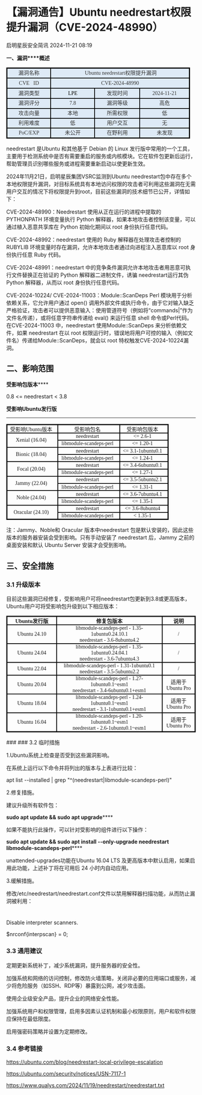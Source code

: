 #  【漏洞通告】Ubuntu needrestart权限提升漏洞（CVE-2024-48990）   
 启明星辰安全简讯   2024-11-21 08:19  
  
**一、漏洞****概述**  
<table><tbody><tr style="mso-yfti-irow:0;mso-yfti-firstrow:yes;height:20.15pt;"><td width="80.33333333333333" style="border-width: 2.25pt 1.5pt 1.5pt 2.25pt;border-color: windowtext;border-style: solid;background: rgb(222, 234, 246);padding: 0cm 5.4pt;" height="20"><section style="text-align: center;line-height: 150%;margin-bottom: 0px;"><span style="font-family: 微软雅黑, &#34;sans-serif&#34;;color: rgb(51, 51, 51);font-size: 14px;">漏洞名称<o:p></o:p></span></section></td><td width="352.3333333333333" colspan="3" style="border-top: 2.25pt solid windowtext;border-left: none;border-bottom: 1.5pt solid windowtext;border-right: 2.25pt solid windowtext;background: rgb(222, 234, 246);padding: 0cm 5.4pt;word-break: break-all;" height="20"><section style="text-align: center;line-height: 150%;margin-bottom: 0px;"><span style="font-family: 微软雅黑, &#34;sans-serif&#34;;color: rgb(51, 51, 51);font-size: 14px;"> Ubuntu needrestart权限提升漏洞<o:p></o:p></span></section></td></tr><tr style="mso-yfti-irow:1;height:20.15pt;"><td width="100" style="border-top: none;border-left: 2.25pt solid windowtext;border-bottom: 1.5pt solid windowtext;border-right: 1.5pt solid windowtext;background: rgb(222, 234, 246);padding: 0cm 5.4pt;" height="20"><section style="text-align: center;line-height: 150%;margin-bottom: 0px;"><span style="font-family: 微软雅黑, &#34;sans-serif&#34;;color: rgb(51, 51, 51);font-size: 14px;">CVE   ID<o:p></o:p></span></section></td><td width="352.3333333333333" colspan="3" style="border-top: none;border-left: none;border-bottom: 1.5pt solid windowtext;border-right: 2.25pt solid windowtext;background: rgb(222, 234, 246);padding: 0cm 5.4pt;" height="20"><section style="text-align: center;line-height: 150%;margin-bottom: 0px;"><span style="font-family: 微软雅黑, &#34;sans-serif&#34;;color: rgb(51, 51, 51);font-size: 14px;">CVE-2024-48990<o:p></o:p></span></section></td></tr><tr style="mso-yfti-irow:2;height:20.15pt;"><td width="100" style="border-top: none;border-left: 2.25pt solid windowtext;border-bottom: 1.5pt solid windowtext;border-right: 1.5pt solid windowtext;background: rgb(222, 234, 246);padding: 0cm 5.4pt;" height="20"><section style="text-align: center;line-height: 150%;margin-bottom: 0px;"><span style="font-family: 微软雅黑, &#34;sans-serif&#34;;color: rgb(51, 51, 51);font-size: 14px;">漏洞类型<o:p></o:p></span></section></td><td width="95.33333333333333" style="border-top: none;border-left: none;border-bottom: 1.5pt solid windowtext;border-right: 1.5pt solid windowtext;background: rgb(222, 234, 246);padding: 0cm 5.4pt;" height="20"><section style="text-align: center;line-height: 150%;margin-bottom: 0px;"><span style="font-family: 微软雅黑, &#34;sans-serif&#34;;color: black;font-size: 14px;">LPE<o:p></o:p></span></section></td><td width="98.33333333333333" style="border-top: none;border-left: none;border-bottom: 1.5pt solid windowtext;border-right: 1.5pt solid windowtext;background: rgb(222, 234, 246);padding: 0cm 5.4pt;" height="20"><section style="text-align: center;line-height: 150%;margin-bottom: 0px;"><span style="font-family: 微软雅黑, &#34;sans-serif&#34;;color: rgb(51, 51, 51);font-size: 14px;">发现时间<o:p></o:p></span></section></td><td width="109.33333333333333" style="border-top: none;border-left: none;border-bottom: 1.5pt solid windowtext;border-right: 2.25pt solid windowtext;background: rgb(222, 234, 246);padding: 0cm 5.4pt;" height="20"><section style="text-align: center;line-height: 150%;margin-bottom: 0px;"><span style="font-family: 微软雅黑, &#34;sans-serif&#34;;color: rgb(51, 51, 51);font-size: 14px;">2024-11-21<o:p></o:p></span></section></td></tr><tr style="mso-yfti-irow:3;height:20.15pt;"><td width="100" style="border-top: none;border-left: 2.25pt solid windowtext;border-bottom: 1.5pt solid windowtext;border-right: 1.5pt solid windowtext;background: rgb(222, 234, 246);padding: 0cm 5.4pt;" height="20"><section style="text-align: center;line-height: 150%;margin-bottom: 0px;"><span style="font-family: 微软雅黑, &#34;sans-serif&#34;;color: rgb(51, 51, 51);font-size: 14px;">漏洞评分<o:p></o:p></span></section></td><td width="95.33333333333333" style="border-top: none;border-left: none;border-bottom: 1.5pt solid windowtext;border-right: 1.5pt solid windowtext;background: rgb(222, 234, 246);padding: 0cm 5.4pt;" height="20"><section style="text-align: center;line-height: 150%;margin-bottom: 0px;"><span style="font-family: 微软雅黑, &#34;sans-serif&#34;;color: rgb(51, 51, 51);font-size: 14px;">7.8<o:p></o:p></span></section></td><td width="98.33333333333333" style="border-top: none;border-left: none;border-bottom: 1.5pt solid windowtext;border-right: 1.5pt solid windowtext;background: rgb(222, 234, 246);padding: 0cm 5.4pt;" height="20"><section style="text-align: center;line-height: 150%;margin-bottom: 0px;"><span style="font-family: 微软雅黑, &#34;sans-serif&#34;;color: rgb(51, 51, 51);font-size: 14px;">漏洞等级<o:p></o:p></span></section></td><td width="109.33333333333333" style="border-top: none;border-left: none;border-bottom: 1.5pt solid windowtext;border-right: 2.25pt solid windowtext;background: rgb(222, 234, 246);padding: 0cm 5.4pt;" height="20"><section style="text-align: center;line-height: 150%;margin-bottom: 0px;"><span style="font-family: 微软雅黑, &#34;sans-serif&#34;;color: rgb(51, 51, 51);font-size: 14px;">高危<o:p></o:p></span></section></td></tr><tr style="mso-yfti-irow:4;"><td width="100" style="border-top: none;border-left: 2.25pt solid windowtext;border-bottom: 1.5pt solid windowtext;border-right: 1.5pt solid windowtext;background: rgb(222, 234, 246);padding: 0cm 5.4pt;"><section style="text-align: center;line-height: 150%;margin-bottom: 0px;"><span style="font-family: 微软雅黑, &#34;sans-serif&#34;;color: rgb(51, 51, 51);font-size: 14px;">攻击向量<o:p></o:p></span></section></td><td width="95.33333333333333" style="border-top: none;border-left: none;border-bottom: 1.5pt solid windowtext;border-right: 1.5pt solid windowtext;background: rgb(222, 234, 246);padding: 0cm 5.4pt;"><section style="text-align: center;line-height: 150%;margin-bottom: 0px;"><span style="font-family: 微软雅黑, &#34;sans-serif&#34;;color: rgb(51, 51, 51);font-size: 14px;">本地<o:p></o:p></span></section></td><td width="98.33333333333333" style="border-top: none;border-left: none;border-bottom: 1.5pt solid windowtext;border-right: 1.5pt solid windowtext;background: rgb(222, 234, 246);padding: 0cm 5.4pt;"><section style="text-align: center;line-height: 150%;margin-bottom: 0px;"><span style="font-family: 微软雅黑, &#34;sans-serif&#34;;color: rgb(51, 51, 51);font-size: 14px;">所需权限<o:p></o:p></span></section></td><td width="109.33333333333333" style="border-top: none;border-left: none;border-bottom: 1.5pt solid windowtext;border-right: 2.25pt solid windowtext;background: rgb(222, 234, 246);padding: 0cm 5.4pt;"><section style="text-align: center;line-height: 150%;margin-bottom: 0px;"><span style="font-family: 微软雅黑, &#34;sans-serif&#34;;color: rgb(51, 51, 51);font-size: 14px;">低<o:p></o:p></span></section></td></tr><tr style="mso-yfti-irow:5;"><td width="100" style="border-top: none;border-left: 2.25pt solid windowtext;border-bottom: 1.5pt solid windowtext;border-right: 1.5pt solid windowtext;background: rgb(222, 234, 246);padding: 0cm 5.4pt;"><section style="text-align: center;line-height: 150%;margin-bottom: 0px;"><span style="font-family: 微软雅黑, &#34;sans-serif&#34;;color: rgb(51, 51, 51);font-size: 14px;">利用难度<o:p></o:p></span></section></td><td width="95.33333333333333" style="border-top: none;border-left: none;border-bottom: 1.5pt solid windowtext;border-right: 1.5pt solid windowtext;background: rgb(222, 234, 246);padding: 0cm 5.4pt;"><section style="text-align: center;line-height: 150%;margin-bottom: 0px;"><span style="font-family: 微软雅黑, &#34;sans-serif&#34;;color: rgb(51, 51, 51);font-size: 14px;">低<o:p></o:p></span></section></td><td width="98.33333333333333" style="border-top: none;border-left: none;border-bottom: 1.5pt solid windowtext;border-right: 1.5pt solid windowtext;background: rgb(222, 234, 246);padding: 0cm 5.4pt;"><section style="text-align: center;line-height: 150%;margin-bottom: 0px;"><span style="font-family: 微软雅黑, &#34;sans-serif&#34;;color: rgb(51, 51, 51);font-size: 14px;">用户交互<o:p></o:p></span></section></td><td width="109.33333333333333" style="border-top: none;border-left: none;border-bottom: 1.5pt solid windowtext;border-right: 2.25pt solid windowtext;background: rgb(222, 234, 246);padding: 0cm 5.4pt;"><section style="text-align: center;line-height: 150%;margin-bottom: 0px;"><span style="font-family: 微软雅黑, &#34;sans-serif&#34;;color: rgb(51, 51, 51);font-size: 14px;">无<o:p></o:p></span></section></td></tr><tr style="mso-yfti-irow:6;mso-yfti-lastrow:yes;"><td width="100" style="border-top: none;border-left: 2.25pt solid windowtext;border-bottom: 2.25pt solid windowtext;border-right: 1.5pt solid windowtext;background: rgb(222, 234, 246);padding: 0cm 5.4pt;"><section style="text-align: center;line-height: 150%;margin-bottom: 0px;"><span style="font-family: 微软雅黑, &#34;sans-serif&#34;;color: rgb(51, 51, 51);font-size: 14px;">PoC/EXP<o:p></o:p></span></section></td><td width="95.33333333333333" style="border-top: none;border-left: none;border-bottom: 2.25pt solid windowtext;border-right: 1.5pt solid windowtext;background: rgb(222, 234, 246);padding: 0cm 5.4pt;"><section style="text-align: center;line-height: 150%;margin-bottom: 0px;"><span style="font-family: 微软雅黑, &#34;sans-serif&#34;;color: rgb(51, 51, 51);font-size: 14px;">未公开<o:p></o:p></span></section></td><td width="98.33333333333333" style="border-top: none;border-left: none;border-bottom: 2.25pt solid windowtext;border-right: 1.5pt solid windowtext;background: rgb(222, 234, 246);padding: 0cm 5.4pt;"><section style="text-align: center;line-height: 150%;margin-bottom: 0px;"><span style="font-family: 微软雅黑, &#34;sans-serif&#34;;color: rgb(51, 51, 51);font-size: 14px;">在野利用<o:p></o:p></span></section></td><td width="109.33333333333333" style="border-top: none;border-left: none;border-bottom: 2.25pt solid windowtext;border-right: 2.25pt solid windowtext;background: rgb(222, 234, 246);padding: 0cm 5.4pt;"><section style="text-align: center;line-height: 150%;margin-bottom: 0px;"><span style="font-family: 微软雅黑, &#34;sans-serif&#34;;color: rgb(51, 51, 51);font-size: 14px;">未发现<o:p></o:p></span></section></td></tr></tbody></table>  
needrestart 是Ubuntu 和其他基于 Debian 的 Linux 发行版中常用的一个工具，主要用于检测系统中是否有需要重启的服务或内核模块。它在软件包更新后运行，帮助管理员识别哪些服务或进程需要重新启动以使更新生效。  
  
2024年11月21日，启明星辰集团VSRC监测到Ubuntu needrestart包中存在多个本地权限提升漏洞，对目标系统具有本地访问权限的攻击者可利用这些漏洞在无需用户交互的情况下将权限提升到root，目前这些漏洞的技术细节已公开，详情如下：  
  
CVE-2024-48990：Needrestart 使用从正在运行的进程中提取的 PYTHONPATH 环境变量执行 Python 解释器，如果本地攻击者控制该变量，可以通过植入恶意共享库在 Python 初始化期间以 root 身份执行任意代码。  
  
CVE-2024-48992：needrestart 使用的 Ruby 解释器在处理攻击者控制的 RUBYLIB 环境变量时存在漏洞，允许本地攻击者通过向进程注入恶意库以 root 身份执行任意 Ruby 代码。  
  
CVE-2024-48991：needrestart 中的竞争条件漏洞允许本地攻击者用恶意可执行文件替换正在验证的 Python 解释器二进制文件，诱骗 needrestart运行其伪 Python 解释器，从而以 root 身份执行任意代码。  
  
CVE-2024-10224/ CVE-2024-11003：Module::ScanDeps Perl 模块用于分析依赖关系，它允许用户通过 open() 调用外部文件或执行命令，由于它对输入缺乏严格验证，攻击者可以提供恶意输入：使用管道符号（例如将“commands|”作为文件名传递），或将任意字符串传递给 eval() 来运行任意 shell 命令或Perl代码。在CVE-2024-11003 中，needrestart 使用Module::ScanDeps 来分析依赖文件，如果 needrestart 在以 root 权限运行时，错误地将用户可控的输入（例如文件名）传递给Module::ScanDeps，就会以 root 特权触发CVE-2024-10224漏洞。  
  
## 二、影响范围  
  
**受影响包版本******  
  
0.8 <= needrestart < 3.8  
  
**受影响Ubuntu发行版**  
****  
<table><tbody><tr style="mso-yfti-irow:0;mso-yfti-firstrow:yes;height:14.4pt;"><td width="119" nowrap="" style="border-width: 2.25pt 1.5pt 1.5pt 2.25pt;border-color: windowtext;border-style: solid;padding: 0cm 5.4pt;" height="14"><section style="text-align: center;margin-right: 5.25pt;margin-bottom: 0px;"><span style="font-family: 微软雅黑, &#34;sans-serif&#34;;font-size: 14px;">受影响Ubuntu版本<o:p></o:p></span></section></td><td width="148" nowrap="" style="border-top: 2.25pt solid windowtext;border-left: none;border-bottom: 1.5pt solid windowtext;border-right: 1.5pt solid windowtext;padding: 0cm 5.4pt;" height="14"><section style="text-align: center;margin-right: 5.25pt;margin-bottom: 0px;"><span style="font-family: 微软雅黑, &#34;sans-serif&#34;;font-size: 14px;">受影响包名<o:p></o:p></span></section></td><td width="99" nowrap="" style="border-top: 2.25pt solid windowtext;border-left: none;border-bottom: 1.5pt solid windowtext;border-right: 2.25pt solid windowtext;padding: 0cm 5.4pt;" height="14"><section style="text-align: center;margin-right: 5.25pt;margin-bottom: 0px;"><span style="font-family: 微软雅黑, &#34;sans-serif&#34;;font-size: 14px;">受影响包版本<o:p></o:p></span></section></td></tr><tr style="mso-yfti-irow:1;height:14.4pt;"><td width="119" nowrap="" rowspan="2" style="border-top: none;border-left: 2.25pt solid windowtext;border-bottom: 1.5pt solid windowtext;border-right: 1.5pt solid windowtext;padding: 0cm 5.4pt;" height="14"><section style="text-align: center;margin-right: 5.25pt;margin-bottom: 0px;"><span style="font-family: 微软雅黑, &#34;sans-serif&#34;;font-size: 14px;">Xenial (16.04)<o:p></o:p></span></section></td><td width="148" nowrap="" style="border-top: none;border-left: none;border-bottom: 1.5pt solid windowtext;border-right: 1.5pt solid windowtext;padding: 0cm 5.4pt;" height="14"><section style="text-align: center;margin-right: 5.25pt;margin-bottom: 0px;"><span style="font-family: 微软雅黑, &#34;sans-serif&#34;;font-size: 14px;">needrestart<o:p></o:p></span></section></td><td width="99" nowrap="" style="border-top: none;border-left: none;border-bottom: 1.5pt solid windowtext;border-right: 2.25pt solid windowtext;padding: 0cm 5.4pt;" height="14"><section style="text-align: center;margin-right: 5.25pt;margin-bottom: 0px;"><span style="font-family: 微软雅黑, &#34;sans-serif&#34;;font-size: 14px;">&lt;= 2.6-1<o:p></o:p></span></section></td></tr><tr style="mso-yfti-irow:2;height:14.4pt;"><td width="148" nowrap="" style="border-top: none;border-left: none;border-bottom: 1.5pt solid windowtext;border-right: 1.5pt solid windowtext;padding: 0cm 5.4pt;" height="14"><section style="text-align: center;margin-right: 5.25pt;margin-bottom: 0px;"><span style="font-family: 微软雅黑, &#34;sans-serif&#34;;font-size: 14px;">libmodule-scandeps-perl<o:p></o:p></span></section></td><td width="99" nowrap="" style="border-top: none;border-left: none;border-bottom: 1.5pt solid windowtext;border-right: 2.25pt solid windowtext;padding: 0cm 5.4pt;" height="14"><section style="text-align: center;margin-right: 5.25pt;margin-bottom: 0px;"><span style="font-family: 微软雅黑, &#34;sans-serif&#34;;font-size: 14px;">&lt;= 1.20-1<o:p></o:p></span></section></td></tr><tr style="mso-yfti-irow:3;height:14.4pt;"><td width="119" nowrap="" rowspan="2" style="border-top: none;border-left: 2.25pt solid windowtext;border-bottom: 1.5pt solid windowtext;border-right: 1.5pt solid windowtext;padding: 0cm 5.4pt;" height="14"><section style="text-align: center;margin-right: 5.25pt;margin-bottom: 0px;"><span style="font-family: 微软雅黑, &#34;sans-serif&#34;;font-size: 14px;">Bionic (18.04)<o:p></o:p></span></section></td><td width="148" nowrap="" style="border-top: none;border-left: none;border-bottom: 1.5pt solid windowtext;border-right: 1.5pt solid windowtext;padding: 0cm 5.4pt;" height="14"><section style="text-align: center;margin-right: 5.25pt;margin-bottom: 0px;"><span style="font-family: 微软雅黑, &#34;sans-serif&#34;;font-size: 14px;">needrestart<o:p></o:p></span></section></td><td width="99" nowrap="" style="border-top: none;border-left: none;border-bottom: 1.5pt solid windowtext;border-right: 2.25pt solid windowtext;padding: 0cm 5.4pt;" height="14"><section style="text-align: center;margin-right: 5.25pt;margin-bottom: 0px;"><span style="font-family: 微软雅黑, &#34;sans-serif&#34;;font-size: 14px;">&lt;= 3.1-1ubuntu0.1<o:p></o:p></span></section></td></tr><tr style="mso-yfti-irow:4;height:14.4pt;"><td width="148" nowrap="" style="border-top: none;border-left: none;border-bottom: 1.5pt solid windowtext;border-right: 1.5pt solid windowtext;padding: 0cm 5.4pt;" height="14"><section style="text-align: center;margin-right: 5.25pt;margin-bottom: 0px;"><span style="font-family: 微软雅黑, &#34;sans-serif&#34;;font-size: 14px;">libmodule-scandeps-perl<o:p></o:p></span></section></td><td width="99" nowrap="" style="border-top: none;border-left: none;border-bottom: 1.5pt solid windowtext;border-right: 2.25pt solid windowtext;padding: 0cm 5.4pt;" height="14"><section style="text-align: center;margin-right: 5.25pt;margin-bottom: 0px;"><span style="font-family: 微软雅黑, &#34;sans-serif&#34;;font-size: 14px;">&lt;= 1.24-1<o:p></o:p></span></section></td></tr><tr style="mso-yfti-irow:5;height:14.4pt;"><td width="119" nowrap="" rowspan="2" style="border-top: none;border-left: 2.25pt solid windowtext;border-bottom: 1.5pt solid windowtext;border-right: 1.5pt solid windowtext;padding: 0cm 5.4pt;" height="14"><section style="text-align: center;margin-right: 5.25pt;margin-bottom: 0px;"><span style="font-family: 微软雅黑, &#34;sans-serif&#34;;font-size: 14px;">Focal (20.04)<o:p></o:p></span></section></td><td width="148" nowrap="" style="border-top: none;border-left: none;border-bottom: 1.5pt solid windowtext;border-right: 1.5pt solid windowtext;padding: 0cm 5.4pt;" height="14"><section style="text-align: center;margin-right: 5.25pt;margin-bottom: 0px;"><span style="font-family: 微软雅黑, &#34;sans-serif&#34;;font-size: 14px;">needrestart<o:p></o:p></span></section></td><td width="99" nowrap="" style="border-top: none;border-left: none;border-bottom: 1.5pt solid windowtext;border-right: 2.25pt solid windowtext;padding: 0cm 5.4pt;" height="14"><section style="text-align: center;margin-right: 5.25pt;margin-bottom: 0px;"><span style="font-family: 微软雅黑, &#34;sans-serif&#34;;font-size: 14px;">&lt;= 3.4-6ubuntu0.1<o:p></o:p></span></section></td></tr><tr style="mso-yfti-irow:6;height:14.4pt;"><td width="148" nowrap="" style="border-top: none;border-left: none;border-bottom: 1.5pt solid windowtext;border-right: 1.5pt solid windowtext;padding: 0cm 5.4pt;" height="14"><section style="text-align: center;margin-right: 5.25pt;margin-bottom: 0px;"><span style="font-family: 微软雅黑, &#34;sans-serif&#34;;font-size: 14px;">libmodule-scandeps-perl<o:p></o:p></span></section></td><td width="99" nowrap="" style="border-top: none;border-left: none;border-bottom: 1.5pt solid windowtext;border-right: 2.25pt solid windowtext;padding: 0cm 5.4pt;" height="14"><section style="text-align: center;margin-right: 5.25pt;margin-bottom: 0px;"><span style="font-family: 微软雅黑, &#34;sans-serif&#34;;font-size: 14px;">&lt;= 1.27-1<o:p></o:p></span></section></td></tr><tr style="mso-yfti-irow:7;height:14.4pt;"><td width="119" nowrap="" rowspan="2" style="border-top: none;border-left: 2.25pt solid windowtext;border-bottom: 1.5pt solid windowtext;border-right: 1.5pt solid windowtext;padding: 0cm 5.4pt;" height="14"><section style="text-align: center;margin-right: 5.25pt;margin-bottom: 0px;"><span style="font-family: 微软雅黑, &#34;sans-serif&#34;;font-size: 14px;">Jammy (22.04)<o:p></o:p></span></section></td><td width="148" nowrap="" style="border-top: none;border-left: none;border-bottom: 1.5pt solid windowtext;border-right: 1.5pt solid windowtext;padding: 0cm 5.4pt;" height="14"><section style="text-align: center;margin-right: 5.25pt;margin-bottom: 0px;"><span style="font-family: 微软雅黑, &#34;sans-serif&#34;;font-size: 14px;">needrestart<o:p></o:p></span></section></td><td width="99" nowrap="" style="border-top: none;border-left: none;border-bottom: 1.5pt solid windowtext;border-right: 2.25pt solid windowtext;padding: 0cm 5.4pt;" height="14"><section style="text-align: center;margin-right: 5.25pt;margin-bottom: 0px;"><span style="font-family: 微软雅黑, &#34;sans-serif&#34;;font-size: 14px;">&lt;= 3.5-5ubuntu2.1<o:p></o:p></span></section></td></tr><tr style="mso-yfti-irow:8;height:14.4pt;"><td width="148" nowrap="" style="border-top: none;border-left: none;border-bottom: 1.5pt solid windowtext;border-right: 1.5pt solid windowtext;padding: 0cm 5.4pt;" height="14"><section style="text-align: center;margin-right: 5.25pt;margin-bottom: 0px;"><span style="font-family: 微软雅黑, &#34;sans-serif&#34;;font-size: 14px;">libmodule-scandeps-perl<o:p></o:p></span></section></td><td width="99" nowrap="" style="border-top: none;border-left: none;border-bottom: 1.5pt solid windowtext;border-right: 2.25pt solid windowtext;padding: 0cm 5.4pt;" height="14"><section style="text-align: center;margin-right: 5.25pt;margin-bottom: 0px;"><span style="font-family: 微软雅黑, &#34;sans-serif&#34;;font-size: 14px;">&lt;= 1.31-1<o:p></o:p></span></section></td></tr><tr style="mso-yfti-irow:9;height:14.4pt;"><td width="119" nowrap="" rowspan="2" style="border-top: none;border-left: 2.25pt solid windowtext;border-bottom: 1.5pt solid windowtext;border-right: 1.5pt solid windowtext;padding: 0cm 5.4pt;" height="14"><section style="text-align: center;margin-right: 5.25pt;margin-bottom: 0px;"><span style="font-family: 微软雅黑, &#34;sans-serif&#34;;font-size: 14px;">Noble (24.04)<o:p></o:p></span></section></td><td width="148" nowrap="" style="border-top: none;border-left: none;border-bottom: 1.5pt solid windowtext;border-right: 1.5pt solid windowtext;padding: 0cm 5.4pt;" height="14"><section style="text-align: center;margin-right: 5.25pt;margin-bottom: 0px;"><span style="font-family: 微软雅黑, &#34;sans-serif&#34;;font-size: 14px;">needrestart<o:p></o:p></span></section></td><td width="99" nowrap="" style="border-top: none;border-left: none;border-bottom: 1.5pt solid windowtext;border-right: 2.25pt solid windowtext;padding: 0cm 5.4pt;" height="14"><section style="text-align: center;margin-right: 5.25pt;margin-bottom: 0px;"><span style="font-family: 微软雅黑, &#34;sans-serif&#34;;font-size: 14px;">&lt;= 3.6-7ubuntu4.1<o:p></o:p></span></section></td></tr><tr style="mso-yfti-irow:10;height:14.4pt;"><td width="148" nowrap="" style="border-top: none;border-left: none;border-bottom: 1.5pt solid windowtext;border-right: 1.5pt solid windowtext;padding: 0cm 5.4pt;" height="14"><section style="text-align: center;margin-right: 5.25pt;margin-bottom: 0px;"><span style="font-family: 微软雅黑, &#34;sans-serif&#34;;font-size: 14px;">libmodule-scandeps-perl<o:p></o:p></span></section></td><td width="99" nowrap="" style="border-top: none;border-left: none;border-bottom: 1.5pt solid windowtext;border-right: 2.25pt solid windowtext;padding: 0cm 5.4pt;" height="14"><section style="text-align: center;margin-right: 5.25pt;margin-bottom: 0px;"><span style="font-family: 微软雅黑, &#34;sans-serif&#34;;font-size: 14px;">&lt;= 1.35-1<o:p></o:p></span></section></td></tr><tr style="mso-yfti-irow:11;height:14.4pt;"><td width="119" nowrap="" rowspan="2" style="border-top: none;border-left: 2.25pt solid windowtext;border-bottom: 2.25pt solid windowtext;border-right: 1.5pt solid windowtext;padding: 0cm 5.4pt;" height="14"><section style="text-align: center;margin-right: 5.25pt;margin-bottom: 0px;"><span style="font-family: 微软雅黑, &#34;sans-serif&#34;;font-size: 14px;">Oracular (24.10)<o:p></o:p></span></section></td><td width="148" nowrap="" style="border-top: none;border-left: none;border-bottom: 1.5pt solid windowtext;border-right: 1.5pt solid windowtext;padding: 0cm 5.4pt;" height="14"><section style="text-align: center;margin-right: 5.25pt;margin-bottom: 0px;"><span style="font-family: 微软雅黑, &#34;sans-serif&#34;;font-size: 14px;">needrestart<o:p></o:p></span></section></td><td width="99" nowrap="" style="border-top: none;border-left: none;border-bottom: 1.5pt solid windowtext;border-right: 2.25pt solid windowtext;padding: 0cm 5.4pt;" height="14"><section style="text-align: center;margin-right: 5.25pt;margin-bottom: 0px;"><span style="font-family: 微软雅黑, &#34;sans-serif&#34;;font-size: 14px;">&lt;= 3.6-8ubuntu4<o:p></o:p></span></section></td></tr><tr style="mso-yfti-irow:12;mso-yfti-lastrow:yes;height:14.4pt;"><td width="148" nowrap="" style="border-top: none;border-left: none;border-bottom: 2.25pt solid windowtext;border-right: 1.5pt solid windowtext;padding: 0cm 5.4pt;" height="14"><section style="text-align: center;margin-right: 5.25pt;margin-bottom: 0px;"><span style="font-family: 微软雅黑, &#34;sans-serif&#34;;font-size: 14px;">libmodule-scandeps-perl<o:p></o:p></span></section></td><td width="99" nowrap="" style="border-top: none;border-left: none;border-bottom: 2.25pt solid windowtext;border-right: 2.25pt solid windowtext;padding: 0cm 5.4pt;" height="14"><section style="text-align: center;margin-right: 5.25pt;margin-bottom: 0px;"><span style="font-family: 微软雅黑, &#34;sans-serif&#34;;font-size: 14px;">&lt; 1.35-1<o:p></o:p></span></section></td></tr></tbody></table>  
注：Jammy、Noble和 Oracular 版本中needrestart 包是默认安装的，因此这些版本的服务器安装会受到影响。只有手动安装了 needrestart 后，Jammy 之前的桌面安装和默认 Ubuntu Server 安装才会受到影响。  
  
## 三、安全措施  
### 3.1 升级版本  
  
目前这些漏洞已经修复，受影响用户可将needrestart包更新到3.8或更高版本，Ubuntu用户可将受影响包升级到以下相应版本：  
<table><tbody><tr style="mso-yfti-irow:0;mso-yfti-firstrow:yes;"><td width="104.33333333333333" style="border-width: 2.25pt 1.5pt 1.5pt 2.25pt;border-color: windowtext;border-style: solid;padding: 0cm 5.4pt;"><section style="text-align: center;margin-bottom: 0px;"><span style="font-size: 14px;"><strong style="mso-bidi-font-weight:normal;"><span lang="EN-US" style="font-family: 微软雅黑, &#34;sans-serif&#34;;">Ubuntu</span></strong><strong style="mso-bidi-font-weight:normal;"><span style="font-family: 微软雅黑, &#34;sans-serif&#34;;">发行版</span></strong><strong style="mso-bidi-font-weight:normal;"><span style="font-family: 微软雅黑, &#34;sans-serif&#34;;"><o:p></o:p></span></strong></span></section></td><td width="265.3333333333333" style="border-top: 2.25pt solid windowtext;border-left: none;border-bottom: 1.5pt solid windowtext;border-right: 1.5pt solid windowtext;padding: 0cm 5.4pt;"><section style="text-align: center;margin-bottom: 0px;"><span style="font-size: 14px;"><strong style="mso-bidi-font-weight:normal;"><span style="font-family: 微软雅黑, &#34;sans-serif&#34;;">修复包版本</span></strong><strong style="mso-bidi-font-weight:normal;"><span style="font-family: 微软雅黑, &#34;sans-serif&#34;;"><o:p></o:p></span></strong></span></section></td><td width="54.33333333333333" style="border-top: 2.25pt solid windowtext;border-left: none;border-bottom: 1.5pt solid windowtext;border-right: 2.25pt solid windowtext;padding: 0cm 5.4pt;"><section style="text-align: center;margin-bottom: 0px;"><span style="font-size: 14px;"><strong style="mso-bidi-font-weight:normal;"><span style="font-family: 微软雅黑, &#34;sans-serif&#34;;">说明</span></strong><strong style="mso-bidi-font-weight:normal;"><span style="font-family: 微软雅黑, &#34;sans-serif&#34;;"><o:p></o:p></span></strong></span></section></td></tr><tr style="mso-yfti-irow:1;"><td width="124" style="border-top: none;border-left: 2.25pt solid windowtext;border-bottom: 1.5pt solid windowtext;border-right: 1.5pt solid windowtext;padding: 0cm 5.4pt;"><section style="text-align: center;margin-bottom: 0px;"><span style="font-family: 微软雅黑, &#34;sans-serif&#34;;font-size: 14px;">Ubuntu 24.10<o:p></o:p></span></section></td><td width="265.3333333333333" style="border-top: none;border-left: none;border-bottom: 1.5pt solid windowtext;border-right: 1.5pt solid windowtext;padding: 0cm 5.4pt;"><section style="text-align: center;margin-bottom: 0px;"><span style="font-family: 微软雅黑, &#34;sans-serif&#34;;font-size: 14px;">libmodule-scandeps-perl - 1.35-1ubuntu0.24.10.1<o:p></o:p></span></section><section style="text-align: center;margin-bottom: 0px;"><span style="font-family: 微软雅黑, &#34;sans-serif&#34;;font-size: 14px;">needrestart - 3.6-8ubuntu4.2<o:p></o:p></span></section></td><td width="74.33333333333336" style="border-top: none;border-left: none;border-bottom: 1.5pt solid windowtext;border-right: 2.25pt solid windowtext;padding: 0cm 5.4pt;"><section style="text-align: center;margin-bottom: 0px;"><span style="font-family: 微软雅黑, &#34;sans-serif&#34;;font-size: 14px;">/<o:p></o:p></span></section></td></tr><tr style="mso-yfti-irow:2;"><td width="124" style="border-top: none;border-left: 2.25pt solid windowtext;border-bottom: 1.5pt solid windowtext;border-right: 1.5pt solid windowtext;padding: 0cm 5.4pt;"><section style="text-align: center;margin-bottom: 0px;"><span style="font-family: 微软雅黑, &#34;sans-serif&#34;;font-size: 14px;">Ubuntu 24.04<o:p></o:p></span></section></td><td width="285.3333333333333" style="border-top: none;border-left: none;border-bottom: 1.5pt solid windowtext;border-right: 1.5pt solid windowtext;padding: 0cm 5.4pt;"><section style="text-align: center;margin-bottom: 0px;"><span style="font-family: 微软雅黑, &#34;sans-serif&#34;;font-size: 14px;">libmodule-scandeps-perl - 1.35-1ubuntu0.24.04.1<o:p></o:p></span></section><section style="text-align: center;margin-bottom: 0px;"><span style="font-family: 微软雅黑, &#34;sans-serif&#34;;font-size: 14px;">needrestart - 3.6-7ubuntu4.3<o:p></o:p></span></section></td><td width="74.33333333333336" style="border-top: none;border-left: none;border-bottom: 1.5pt solid windowtext;border-right: 2.25pt solid windowtext;padding: 0cm 5.4pt;"><section style="text-align: center;margin-bottom: 0px;"><span style="font-family: 微软雅黑, &#34;sans-serif&#34;;font-size: 14px;">/<o:p></o:p></span></section></td></tr><tr style="mso-yfti-irow:3;"><td width="124" style="border-top: none;border-left: 2.25pt solid windowtext;border-bottom: 1.5pt solid windowtext;border-right: 1.5pt solid windowtext;padding: 0cm 5.4pt;"><section style="text-align: center;margin-bottom: 0px;"><span style="font-family: 微软雅黑, &#34;sans-serif&#34;;font-size: 14px;">Ubuntu 22.04<o:p></o:p></span></section></td><td width="285.3333333333333" style="border-top: none;border-left: none;border-bottom: 1.5pt solid windowtext;border-right: 1.5pt solid windowtext;padding: 0cm 5.4pt;"><section style="text-align: center;margin-bottom: 0px;"><span style="font-family: 微软雅黑, &#34;sans-serif&#34;;font-size: 14px;">libmodule-scandeps-perl - 1.31-1ubuntu0.1<o:p></o:p></span></section><section style="text-align: center;margin-bottom: 0px;"><span style="font-family: 微软雅黑, &#34;sans-serif&#34;;font-size: 14px;">needrestart - 3.5-5ubuntu2.2<o:p></o:p></span></section></td><td width="74.33333333333336" style="border-top: none;border-left: none;border-bottom: 1.5pt solid windowtext;border-right: 2.25pt solid windowtext;padding: 0cm 5.4pt;"><section style="text-align: center;margin-bottom: 0px;"><span style="font-family: 微软雅黑, &#34;sans-serif&#34;;font-size: 14px;">/<o:p></o:p></span></section></td></tr><tr style="mso-yfti-irow:4;"><td width="124" style="border-top: none;border-left: 2.25pt solid windowtext;border-bottom: 1.5pt solid windowtext;border-right: 1.5pt solid windowtext;padding: 0cm 5.4pt;"><section style="text-align: center;margin-bottom: 0px;"><span style="font-family: 微软雅黑, &#34;sans-serif&#34;;font-size: 14px;">Ubuntu 20.04<o:p></o:p></span></section></td><td width="285.3333333333333" style="border-top: none;border-left: none;border-bottom: 1.5pt solid windowtext;border-right: 1.5pt solid windowtext;padding: 0cm 5.4pt;"><section style="text-align: center;margin-bottom: 0px;"><span style="font-family: 微软雅黑, &#34;sans-serif&#34;;font-size: 14px;">libmodule-scandeps-perl - 1.27-1ubuntu0.1~esm1<o:p></o:p></span></section><section style="text-align: center;margin-bottom: 0px;"><span style="font-family: 微软雅黑, &#34;sans-serif&#34;;font-size: 14px;">needrestart - 3.4-6ubuntu0.1+esm1<o:p></o:p></span></section></td><td width="74.33333333333336" style="border-top: none;border-left: none;border-bottom: 1.5pt solid windowtext;border-right: 2.25pt solid windowtext;padding: 0cm 5.4pt;"><section style="text-align: center;margin-bottom: 0px;"><span style="font-family: 微软雅黑, &#34;sans-serif&#34;;font-size: 14px;">适用于Ubuntu Pro<o:p></o:p></span></section></td></tr><tr style="mso-yfti-irow:5;"><td width="124" style="border-top: none;border-left: 2.25pt solid windowtext;border-bottom: 1.5pt solid windowtext;border-right: 1.5pt solid windowtext;padding: 0cm 5.4pt;"><section style="text-align: center;margin-bottom: 0px;"><span style="font-family: 微软雅黑, &#34;sans-serif&#34;;font-size: 14px;">Ubuntu 18.04<o:p></o:p></span></section></td><td width="285.3333333333333" style="border-top: none;border-left: none;border-bottom: 1.5pt solid windowtext;border-right: 1.5pt solid windowtext;padding: 0cm 5.4pt;"><section style="text-align: center;margin-bottom: 0px;"><span style="font-family: 微软雅黑, &#34;sans-serif&#34;;font-size: 14px;">libmodule-scandeps-perl - 1.24-1ubuntu0.1~esm1<o:p></o:p></span></section><section style="text-align: center;margin-bottom: 0px;"><span style="font-family: 微软雅黑, &#34;sans-serif&#34;;font-size: 14px;">needrestart - 3.1-1ubuntu0.1+esm1<o:p></o:p></span></section></td><td width="74.33333333333336" style="border-top: none;border-left: none;border-bottom: 1.5pt solid windowtext;border-right: 2.25pt solid windowtext;padding: 0cm 5.4pt;"><section style="text-align: center;margin-bottom: 0px;"><span style="font-family: 微软雅黑, &#34;sans-serif&#34;;font-size: 14px;">适用于Ubuntu Pro<o:p></o:p></span></section></td></tr><tr style="mso-yfti-irow:6;mso-yfti-lastrow:yes;"><td width="124" style="border-top: none;border-left: 2.25pt solid windowtext;border-bottom: 2.25pt solid windowtext;border-right: 1.5pt solid windowtext;padding: 0cm 5.4pt;"><section style="text-align: center;margin-bottom: 0px;"><span style="font-family: 微软雅黑, &#34;sans-serif&#34;;font-size: 14px;">Ubuntu 16.04<o:p></o:p></span></section></td><td width="285.3333333333333" style="border-top: none;border-left: none;border-bottom: 2.25pt solid windowtext;border-right: 1.5pt solid windowtext;padding: 0cm 5.4pt;"><section style="text-align: center;margin-bottom: 0px;"><span style="font-family: 微软雅黑, &#34;sans-serif&#34;;font-size: 14px;">libmodule-scandeps-perl - 1.20-1ubuntu0.1~esm1<o:p></o:p></span></section><section style="text-align: center;margin-bottom: 0px;"><span style="font-family: 微软雅黑, &#34;sans-serif&#34;;font-size: 14px;">needrestart - 2.6-1ubuntu0.1~esm1<o:p></o:p></span></section></td><td width="74.33333333333336" style="border-top: none;border-left: none;border-bottom: 2.25pt solid windowtext;border-right: 2.25pt solid windowtext;padding: 0cm 5.4pt;"><section style="text-align: center;margin-bottom: 0px;"><span style="font-family: 微软雅黑, &#34;sans-serif&#34;;font-size: 14px;">适用于Ubuntu Pro<o:p></o:p></span></section></td></tr></tbody></table>###   
### 3.2 临时措施  
  
1.Ubuntu系统上检查是否受到这些漏洞影响。  
  
在系统上运行以下命令并将列出的版本与上表进行比较：  
  
apt
list --installed | grep "^\(needrestart\|libmodule-scandeps-perl\)"  
  
2.修复措施。  
  
建议升级所有软件包：  
  
**sudo
apt update && sudo apt upgrade******  
  
如果不能执行此操作，可以针对受影响的组件进行以下操作：  
  
**sudo
apt update && sudo apt install --only-upgrade needrestart
libmodule-scandeps-perl******  
  
unattended-upgrades功能在Ubuntu 16.04 LTS 及更高版本中默认启用，如果启用此功能，上述补丁将在可用后 24 小时内自动应用。  
  
3.缓解措施。  
  
修改/etc/needrestart/needrestart.conf文件以禁用解释器扫描功能，从而防止漏洞被利用：  
  
#
Disable interpreter scanners.  
  
$nrconf{interpscan}
= 0;  
### 3.3 通用建议  
  
定期更新系统补丁，减少系统漏洞，提升服务器的安全性。  
  
加强系统和网络的访问控制，修改防火墙策略，关闭非必要的应用端口或服务，减少将危险服务（如SSH、RDP等）暴露到公网，减少攻击面。  
  
使用企业级安全产品，提升企业的网络安全性能。  
  
加强系统用户和权限管理，启用多因素认证机制和最小权限原则，用户和软件权限应保持在最低限度。  
  
启用强密码策略并设置为定期修改。  
### 3.4 参考链接  
  
https://ubuntu.com/blog/needrestart-local-privilege-escalation  
  
https://ubuntu.com/security/notices/USN-7117-1  
  
https://www.qualys.com/2024/11/19/needrestart/needrestart.txt  
  
  
  
